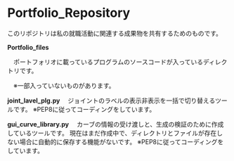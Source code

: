 # Portfolio_Repository

このリポジトリは私の就職活動に関連する成果物を共有するためのものです。

**Portfolio_files**

　ポートフォリオに載っているプログラムのソースコードが入っているディレクトリです。

　※一部入っていないものがあります。

**joint_lavel_plg.py**
　ジョイントのラベルの表示非表示を一括で切り替えるツールです。
 ※PEP8に従ってコーディングをしています。
 
**gui_curve_library.py**
　カーブの情報の受け渡しと、生成の検証のために作成しているツールです。
 現在はまだ作成中で、ディレクトリとファイルが存在しない場合に自動的に保存する機能がないです。
 ※PEP8に従ってコーディングをしています。
